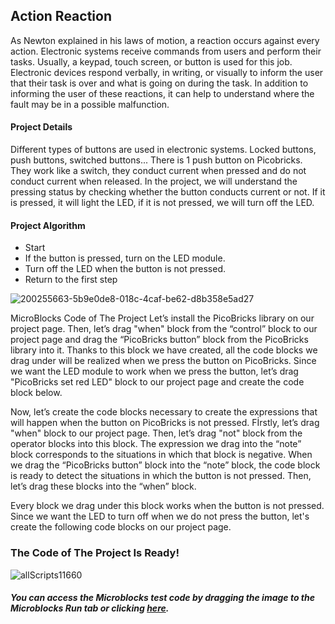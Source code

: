 ## Action Reaction
As Newton explained in his laws of motion, a reaction occurs against every action. Electronic systems receive commands from users and perform their tasks. Usually, a keypad, touch screen, or button is used for this job. Electronic devices respond verbally, in writing, or visually to inform the user that their task is over and what is going on during the task. In addition to informing the user of these reactions, it can help to understand where the fault may be in a possible malfunction.

#### Project Details
Different types of buttons are used in electronic systems. Locked buttons, push buttons, switched buttons... There is 1 push button on Picobricks. They work like a switch, they conduct current when pressed and do not conduct current when released. In the project, we will understand the pressing status by checking whether the button conducts current or not. If it is pressed, it will light the LED, if it is not pressed, we will turn off the LED.

#### Project Algorithm
- Start 
- If the button is pressed, turn on the LED module. 
- Turn off the LED when the button is not pressed.
- Return to the first step

![200255663-5b9e0de8-018c-4caf-be62-d8b358e5ad27](https://user-images.githubusercontent.com/112697142/222446162-8500d004-1cb4-4752-bd6f-a6ca85d65b11.png)

MicroBlocks Code of The Project
Let’s install the PicoBricks library on our project page. Then, let’s drag "when" block from the “control” block to our project page and drag the “PicoBricks button”  block from the PicoBricks library into it. Thanks to this block we have created, all the code blocks we drag under will be realized when we press the button on PicoBricks. Since we want the LED module to work when we press the button, let’s drag "PicoBricks set red LED" block to our project page and create the code block below.

Now, let’s create the code blocks necessary to create the expressions that will happen when the button on PicoBricks is not pressed. Fİrstly, let’s drag "when" block to our project page. Then, let’s drag "not" block from the operator blocks into this block. The expression we drag into the “note” block corresponds to the situations in which that block is negative. When we drag the “PicoBricks button” block into the “note” block, the code block is ready to detect the situations in which the button is not pressed. Then, let’s drag these blocks into the “when” block.

Every block we drag under this block works when the button is not pressed. Since we want the LED to turn off when we do not press the button, let's create the following code blocks on our project page.

### The Code of The Project Is Ready!

![allScripts11660](https://user-images.githubusercontent.com/112697142/222450699-b740b820-2bda-41d0-b9e0-8395da316cd7.png)


##### You can access the Microblocks test code by dragging the image to the Microblocks Run tab or clicking [here](https://picobricks.com/action-reaction/ "here").
